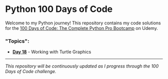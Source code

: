 # Python 100 Days of Code

Welcome to my Python journey! This repository contains my code solutions for the [100 Days of Code: The Complete Python Pro Bootcamp](https://www.udemy.com/course/100-days-of-code/) on Udemy.

### "Topics":

- **[Day 18](https://github.com/radtechdad/Python-100-Days-of-Code/blob/main/Day%2018/README.md)** - Working with Turtle Graphics

---

*This repository will be continuously updated as I progress through the 100 Days of Code challenge.*
